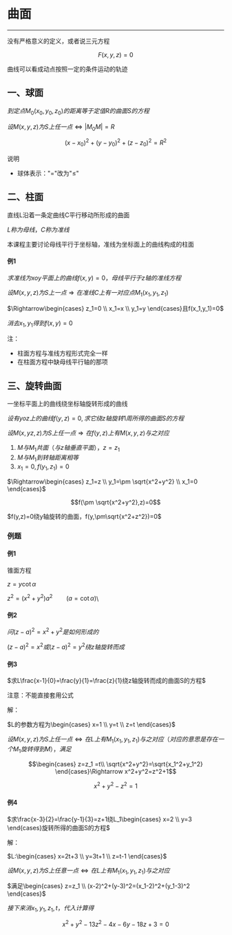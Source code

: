 # 曲面

---

没有严格意义的定义，或者说三元方程

$$F(x,y,z)=0$$

曲线可以看成动点按照一定的条件运动的轨迹

## 一、球面

$到定点M_0(x_0,y_0,z_0)的距离等于定值R的曲面S的方程$

$设M(x,y,z)为S上任一点\Leftrightarrow|M_0M|=R$

$$(x-x_0)^2+(y-y_0)^2+(z-z_0)^2=R^2$$

说明

- 球体表示："="改为"$\le$"

## 二、柱面

直线L沿着一条定曲线C平行移动所形成的曲面

$L称为母线，C称为准线$

本课程主要讨论母线平行于坐标轴，准线为坐标面上的曲线构成的柱面

#### 例1

$求准线为xoy平面上的曲线f(x,y)=0，母线平行于z轴的准线方程$

$设M(x,y,z)为S上一点\Rightarrow 在准线C上有一对应点M_1(x_1,y_1,z_1)$

$\Rightarrow\begin{cases}
z_1=0 \\
x_1=x \\
y_1=y
\end{cases}且f(x_1,y_1)=0$

$消去x_1,y_1得到f(x,y)=0$

注：
- 柱面方程与准线方程形式完全一样
- 在柱面方程中缺母线平行轴的那项

## 三、旋转曲面

一坐标平面上的曲线绕坐标轴旋转形成的曲线

$设有yoz上的曲线f(y,z)=0,求它绕z轴旋转1周所得的曲面S的方程$

$设M(x,yz,z)为S上任一点\Rightarrow 在f(y,z)上有M(x,y,z)与之对应$

1. $M与M_1共面（与z轴垂直平面），z=z_1$
2. $M与M_1到转轴距离相等$
3. $x_1=0,f(y_1,z_1)=0$


$\Rightarrow\begin{cases}
z_1=z \\
y_1=\pm \sqrt{x^2+y^2} \\
x_1=0
\end{cases}$

$$f(\pm \sqrt{x^2+y^2},z)=0$$

$f(y,z)=0绕y轴旋转的曲面，f(y,\pm\sqrt{x^2+z^2})=0$

### 例题

#### 例1

锥面方程

$z=y\cot \alpha$

$z^2=(x^2+y^2)a^2\qquad (a=\cot \alpha)$\

#### 例2

$问(z-a)^2=x^2+y^2是如何形成的$

$(z-a)^2=x^2或(z-a)^2=y^2绕z轴旋转而成$

#### 例3

$求L\frac{x-1}{0}=\frac{y}{1}=\frac{z}{1}绕z轴旋转而成的曲面S的方程$

注意：不能直接套用公式

解：

$L的参数方程为\begin{cases}
x=1 \\
y=t \\
z=t
\end{cases}$

$设M(x,y,z)为S上任一点\Leftrightarrow 在L上有M_1(x_1,y_1,z_1)与之对应（对应的意思是存在一个M_1旋转得到M），满足$

$$\begin{cases}
z=z_1 =t\\
\sqrt{x^2+y^2}=\sqrt{x_1^2+y_1^2}
\end{cases}\Rightarrow x^2+y^2=z^2+1$$

$$x^2+y^2-z^2=1$$

#### 例4

$求\frac{x-3}{2}=\frac{y-1}{3}=z+1绕L_1\begin{cases}
x=2 \\
y=3
\end{cases}旋转所得的曲面S的方程$

解：

$L:\begin{cases}
x=2t+3 \\
y=3t+1 \\
z=t-1
\end{cases}$

$设M(x,y,z)为S上任意一点\Leftrightarrow 在 L上有M_1(x_1,y_1,z_1)与之对应$

$满足\begin{cases}
z=z_1 \\
(x-2)^2+(y-3)^2=(x_1-2)^2+(y_1-3)^2
\end{cases}$

$接下来消x_1,y_1,z_1,t，代入计算得$

$$x^2+y^2-13z^2-4x-6y-18z+3=0$$